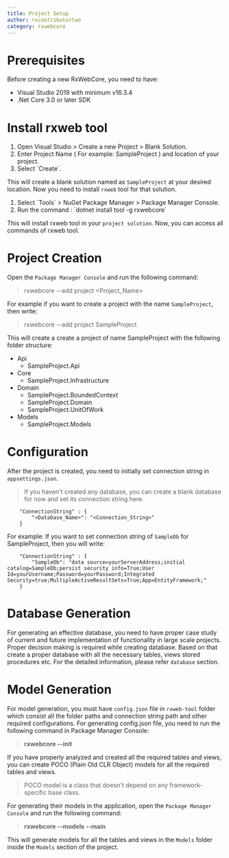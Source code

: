 ```yaml
---
title: Project Setup
author: rxcontributortwo
category: rxwebcore
---
```


# Prerequisites

Before creating a new RxWebCore, you need to have:

<ul>
    <li>Visual Studio 2019 with minimum v16.3.4</li>
    <li>.Net Core 3.0 or later SDK</li>
</ul>

# Install rxweb tool

<ol>
    <li>Open Visual Studio > Create a new Project > Blank Solution.</li>
    <li>Enter Project Name ( For example: SampleProject ) and location of your project.</li>
    <li>Select `Create`.</li>
</ol>

This will create a blank solution named as `SampleProject` at your desired location. Now you need to install `rxweb` tool for that solution.

<ol>
    <li>Select `Tools` > NuGet Package Manager > Package Manager Console.</li>
    <li>Run the command : `dotnet install tool -g rxwebcore`</li>
</ol>

This will install rxweb tool in your `project solution`. Now, you can access all commands of rxweb tool.

# Project Creation

Open the `Package Manager Console` and run the following command:

> rxwebcore --add project <Project_Name>

For example if you want to create a project with the name `SampleProject`, then write:

> rxwebcore --add project SampleProject

This will create a create a project of name SampleProject with the following folder structure:

<ul>
    <li>Api
        <ul>
            <li>SampleProject.Api</li>
        </ul>
    </li>
    <li>Core
        <ul>
            <li>SampleProject.Infrastructure</li>
        </ul>
    </li>
    <li>Domain
        <ul>
            <li>SampleProject.BoundedContext</li>
            <li>SampleProject.Domain</li>
            <li>SampleProject.UnitOfWork</li>
        </ul>
    </li>
    <li>Models
        <ul>
            <li>SampleProject.Models</li>
        </ul>
    </li>
</ul>

# Configuration

After the project is created, you need to initially set connection string in `appsettings.json`. 

> If you haven't created any database, you can create a blank database for now and set its connection string here.

```
    "ConnectionString" : {
        "<Database_Name>": "<Connection_String>"
    }
```
 
For example: If you want to set connection string of `SampleDb` for SampleProject, then you will write:

```
    "ConnectionString" : {
        "SampleDb": "data source=yourServerAddress;initial catalog=SampleDb;persist security info=True;User Id=yourUsername;Password=yourPassword;Integrated Security=true;MultipleActiveResultSets=True;App=EntityFramework;"
    }
```

# Database Generation

For generating an effective database, you need to have proper case study of current and future implementation of functionality in large scale projects. Proper decision making is required while creating database. Based on that create a proper database with all the necessary tables, views stored procedures etc. For the detailed information, please refer `database` section.

# Model Generation

For model generation, you must have `config.json` file in `rxweb-tool` folder which consist all the folder paths and connection string path and other required configurations. For generating config.json file, you need to run the following command in Package Manager Console:

> **rxwebcore --init**

If you have properly analyzed and created all the required tables and views, you can create POCO (Plain Old CLR Object) models for all the required tables and views. 

> POCO model is a class that doesn't depend on any framework-specific base class. 

For generating their models in the application, open the `Package Manager Console` and run the following command:

> **rxwebcore --models --main**

This will generate models for all the tables and views in the `Models` folder inside the `Models` section of the project.
